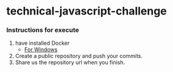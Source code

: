 # technical-javascript-challenge

### Instructions for execute

1. have installed Docker
    - [For Windows](https://docs.docker.com/docker-for-windows/install/)
2. Create a public repository and push your commits.
3. Share us the repository url when you finish.

